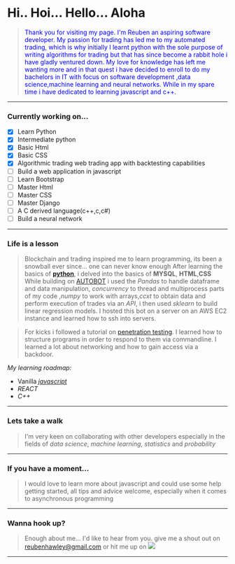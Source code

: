 # Hi.. Hoi... Hello... Aloha
> <span style="color:blue"> Thank you for visiting my page. I'm Reuben an aspiring software developer. My passion for trading has led me to my automated trading, which is why initially I learnt python with the sole purpose of writing algorithms for trading but that has since become a rabbit hole i have gladly ventured down. My love for knowledge has left me wanting more and in that quest i have decided to enroll to do my bachelors in IT with focus on software development ,data science,machine learning and neural networks. While in my spare time i have dedicated to learning javascript and c++. </span>
---
### Currently working on...
- [x] Learn Python
- [x] Intermediate python
- [x] Basic Html
- [x] Basic CSS
- [x] Algorithmic trading web trading app with backtesting capabilities
- [ ] Build a web application in javascript
- [ ] Learn Bootstrap
- [ ] Master Html
- [ ] Master CSS
- [ ] Master Django
- [ ] A C derived language(c++,c,c#)
- [ ] Build a neural network

---
### Life is a lesson
>Blockchain and trading inspired me to learn programming, its been a snowball ever since... one can never know enough
After learning the basics of [**python**](https://www.spronck.net/pythonbook/dutchindex.xhtml), i delved into the basics of **MYSQL**, **HTML**,**CSS**
While building on [AUTOBOT](https://github.com/ReubenHawley/Autobot) i used the *Pandas* to handle dataframe and data manipulation, *concurrency* to thread and multiprocess parts of my code ,*numpy* to work with arrays,*ccxt* to obtain data and perform execution of trades via an *API*, i then used *sklearn* to build linear regression models. I hosted this bot on a server on an AWS EC2 instance and learned how to ssh into servers.

>For kicks i followed a tutorial on [penetration testing](https://github.com/ReubenHawley/Penetration_testing). I learned how to structure programs in order to respond to them via commandline. I learned a lot about networking and how to gain access via a backdoor.

*My learning roadmap:*
- Vanilla [*javascript*](https://www.udemy.com/course/modern-javascript-from-the-beginning/)
- *REACT*
- *C++*

--- 
### Lets take a walk
>I'm very keen on collaborating with other developers especially in the fields of *data science*, *machine learning*, *statistics* and *probability*
---
### If you have a moment...
>I would love to learn more about javascript and could use some help getting started, all tips and advice welcome, especially when it comes to asynchronous programming
---
### Wanna hook up?
> Enough about me... I'd like to hear from you. give me a shout out on reubenhawley@gmail.com or hit me up on <img src="https://img.shields.io/twitter/url?label=Twitter&logo=Twitter&url=https%3A%2F%2Ftwitter.com%2FtheonlyReuben">


---
